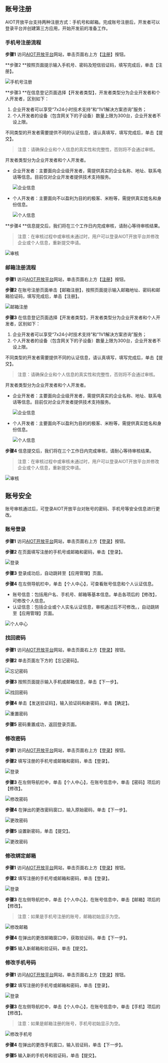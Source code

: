 ## **账号注册**

AIOT开放平台支持两种注册方式：手机号和邮箱。完成账号注册后，开发者可以登录平台并创建第三方应用，开始开发前的准备工作。


### **手机号注册流程**

**步骤1** 访问[AIOT开放平台](https://opencloud.aqara.cn/)网站，单击页面右上方【[注册](https://opencloud.aqara.cn/register)】按钮。

**步骤2 **按照页面提示输入手机号、密码及短信验证码，填写完成后，单击【注册】。

![手机号注册](http://cdn.cnbj2.fds.api.mi-img.com/cdn/aiot/doc-images/zh/guideline/account-and-password/signup1-phone.png)

**步骤3 **在信息登记页面选择【开发者类型】，开发者类型分为企业开发者和个人开发者，区别如下：

1. 企业开发者可以享受“7x24小时技术支持”和“1V1解决方案咨询”服务；
2. 个人开发者的设备（包含网关下的子设备）数量上限为300台，企业开发者不设上限。

不同类型的开发者需要提供不同的认证信息，请认真填写，填写完成后，单击【提交】。

> 注意：请确保企业和个人信息的真实性和完整性，否则将不会通过审核。

开发者类型分为企业开发者和个人开发者。

- 企业开发者：主要面向企业级开发者，需提供真实的企业名称、地址、联系电话等信息。目前仅对企业开发者提供技术支持服务。

  ![企业信息](http://cdn.cnbj2.fds.api.mi-img.com/cdn/aiot/doc-images/zh/guideline/account-and-password/signup2-bussiness.png)

- 个人开发者：主要面向不以盈利为目的的极客、米粉等，需提供真实姓名和身份信息。

  ![个人信息](http://cdn.cnbj2.fds.api.mi-img.com/cdn/aiot/doc-images/zh/guideline/account-and-password/signup2-personal.png)

**步骤4 **信息提交后，我们将在三个工作日内完成审核，请耐心等待审核结果。

> 注意：在审核过程中或审核未通过时，用户可以登录AIOT开放平台并修改企业或个人信息，重新提交申请。

![审核](http://cdn.cnbj2.fds.api.mi-img.com/cdn/aiot/doc-images/zh/guideline/account-and-password/signup3.png)


### **邮箱注册流程**

**步骤1** 访问[AIOT开放平台](https://opencloud.aqara.cn/)网站，单击页面右上方【[注册](https://opencloud.aqara.cn/register)】按钮。

**步骤2** 在账号注册页面单击【邮箱注册】，按照页面提示输入邮箱地址、密码和邮箱验证码，填写完成后，单击【注册】。

![邮箱注册](http://cdn.cnbj2.fds.api.mi-img.com/cdn/aiot/doc-images/zh/guideline/account-and-password/signup1-email.png)

**步骤3** 在信息登记页面选择【开发者类型】，开发者类型分为企业开发者和个人开发者，区别如下：

1. 企业开发者可以享受“7x24小时技术支持”和“1V1解决方案咨询”服务；
2. 个人开发者的设备（包含网关下的子设备）数量上限为300台，企业开发者不设上限。

不同类型的开发者需要提供不同的认证信息，请认真填写，填写完成后，单击【提交】。

> 注意：请确保企业和个人信息的真实性和完整性，否则将不会通过审核。

开发者类型分为企业开发者和个人开发者。

- 企业开发者：主要面向企业级开发者，需提供真实的企业名称、地址、联系电话等信息。目前仅对企业开发者提供技术支持服务。

  ![企业信息](http://cdn.cnbj2.fds.api.mi-img.com/cdn/aiot/doc-images/zh/guideline/account-and-password/signup2-bussiness.png)

- 个人开发者：主要面向不以盈利为目的的极客、米粉等，需提供真实姓名和身份信息。

  ![个人信息](http://cdn.cnbj2.fds.api.mi-img.com/cdn/aiot/doc-images/zh/guideline/account-and-password/signup2-personal.png)

**步骤4** 信息提交后，我们将在三个工作日内完成审核，请耐心等待审核结果。

> 注意：在审核过程中或审核未通过时，用户可以登录AIOT开放平台并修改企业或个人信息，重新提交申请。

![审核](http://cdn.cnbj2.fds.api.mi-img.com/cdn/aiot/doc-images/zh/guideline/account-and-password/signup3.png)



## **账号安全**

账号审核通过后，可登录AIOT开放平台对账号的密码、手机号等安全信息进行更改。


### **账号登录**

**步骤1** 访问[AIOT开放平台](https://opencloud.aqara.cn/)网站，单击页面右上方【[登录](https://opencloud.aqara.cn/login)】按钮。

**步骤2** 在页面填写注册的手机号或邮箱和密码，单击【登录】。

![登录](http://cdn.cnbj2.fds.api.mi-img.com/cdn/aiot/doc-images/zh/guideline/account-and-password/signin1.png)

**步骤3** 登录成功后，自动跳转至【应用管理】页面。

**步骤4** 在左侧导航栏中，单击【个人中心】，可查看账号信息和个人认证信息。

- 账号信息：包括用户名、手机号、邮箱等基本信息。单击各项后的【修改】，可修改个人信息。
- 认证信息：包括企业或个人实名认证信息，审核通过后不可修改。，自动跳转至【应用管理】页面。

![个人中心](http://cdn.cnbj2.fds.api.mi-img.com/cdn/aiot/doc-images/zh/guideline/account-and-password/signin2.png)


### 找回密码

**步骤1** 访问[AIOT开放平台](https://opencloud.aqara.cn/)网站，单击页面右上方【[登录](https://opencloud.aqara.cn/login)】按钮。

**步骤2** 单击页面左下方的【忘记密码】。

![忘记密码](http://cdn.cnbj2.fds.api.mi-img.com/cdn/aiot/doc-images/zh/guideline/account-and-password/resetpw1.png)

**步骤3** 按照页面提示输入手机或邮箱信息，单击【下一步】。

![找回密码](http://cdn.cnbj2.fds.api.mi-img.com/cdn/aiot/doc-images/zh/guideline/account-and-password/resetpw-2.png)

**步骤4** 单击【发送验证码】，输入验证码和新密码，单击【确定】。

![重置密码](http://cdn.cnbj2.fds.api.mi-img.com/cdn/aiot/doc-images/zh/guideline/account-and-password/resetpw3.png)

**步骤5** 密码重置成功，返回登录页面。

 
### **修改密码**

**步骤1** 访问[AIOT开放平台](https://opencloud.aqara.cn/)网站，单击页面右上方【[登录](https://opencloud.aqara.cn/login)】按钮。

**步骤2** 填写注册的手机号或邮箱和密码，单击【登录】。

![登录](http://cdn.cnbj2.fds.api.mi-img.com/cdn/aiot/doc-images/zh/guideline/account-and-password/signin1.png)

**步骤3** 在左侧导航栏中，单击【个人中心】，在账号信息中，单击【密码】项后的【修改】。

![修改密码](http://cdn.cnbj2.fds.api.mi-img.com/cdn/aiot/doc-images/zh/guideline/account-and-password/modifypw1.png)

**步骤4** 在弹出的更改密码窗口，输入原始密码，单击【下一步】。

![更改密码](http://cdn.cnbj2.fds.api.mi-img.com/cdn/aiot/doc-images/zh/guideline/account-and-password/modifypw2.png)

**步骤5** 设置新密码，单击【提交】。

![更改密码](http://cdn.cnbj2.fds.api.mi-img.com/cdn/aiot/doc-images/zh/guideline/account-and-password/modifypw3.png)


### 修改绑定邮箱

**步骤1** 访问[AIOT开放平台](https://opencloud.aqara.cn/)网站，单击页面右上方【[登录](https://opencloud.aqara.cn/login)】按钮。

**步骤2** 填写注册的手机号或邮箱和密码，单击【登录】。

![登录](http://cdn.cnbj2.fds.api.mi-img.com/cdn/aiot/doc-images/zh/guideline/account-and-password/signin1.png)

**步骤3** 在左侧导航栏中，单击【个人中心】，在账号信息中，单击【邮箱】项后的【修改】。

> 注意：如果是手机号注册的账号，邮箱初始显示为空。

![修改邮箱](http://cdn.cnbj2.fds.api.mi-img.com/cdn/aiot/doc-images/zh/guideline/account-and-password/modifyemail.png)

**步骤4** 在弹出的更改邮箱窗口中，获取验证码，单击【下一步】。

**步骤5** 输入新邮箱和验证码，单击【提交】。

 
### **修改手机号码**

**步骤1** 访问[AIOT开放平台](https://opencloud.aqara.cn/)网站，单击页面右上方【[登录](https://opencloud.aqara.cn/login)】按钮。

**步骤2** 填写注册的手机号或邮箱和密码，单击【登录】。

![登录](http://cdn.cnbj2.fds.api.mi-img.com/cdn/aiot/doc-images/zh/guideline/account-and-password/signin1.png)

**步骤3** 在左侧导航栏中，单击【个人中心】，在账号信息中，单击【手机】项后的【修改】。

> 注意：如果是邮箱注册的账号，手机号初始显示为空。

![修改手机号](http://cdn.cnbj2.fds.api.mi-img.com/cdn/aiot/doc-images/zh/guideline/account-and-password/modifyphone.png)

**步骤4** 在弹出的更改手机窗口，输入验证码，单击【下一步】。

**步骤5** 输入新的手机号和验证码，单击【提交】。